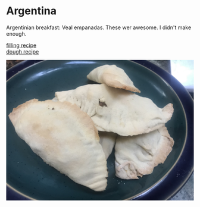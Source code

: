 # Argentina

Argentinian breakfast: Veal empanadas. These wer awesome. I didn't make enough.

[filling recipe](https://www.serargentino.com/en/gastronomy/catamarquean-empanadas-references-of-cultural-gastronomy)</br>
[dough recipe](https://www.allrecipes.com/recipe/212956/empanada-dough/)

![Six empanadas stacked on a plate](images/argentina.jpeg)